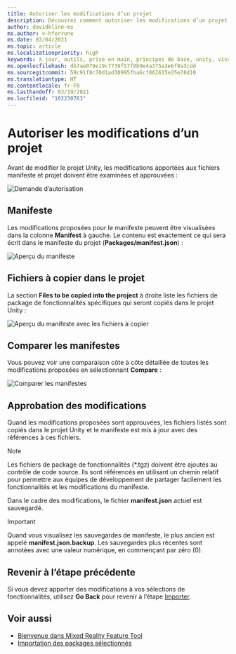 ```yaml
---
title: Autoriser les modifications d’un projet
description: Découvrez comment autoriser les modifications d’un projet par Mixed Reality Feature Tool pour le développement HoloLens et VR.
author: davidkline-ms
ms.author: v-hferrone
ms.date: 03/04/2021
ms.topic: article
ms.localizationpriority: high
keywords: à jour, outils, prise en main, principes de base, unity, visual studio, toolkit, casque de réalité mixte, casque windows mixed reality, casque de réalité virtuelle, installation, Windows, HoloLens, émulateur, unreal, openxr
ms.openlocfilehash: db7ae079e19c7739f57f0b9e4a375a3e6f9a3cdd
ms.sourcegitcommit: 59c91f8c70d1ad30995fba6cf862615e25e78d10
ms.translationtype: HT
ms.contentlocale: fr-FR
ms.lasthandoff: 03/19/2021
ms.locfileid: "102230763"
---
```

# <a name="authorizing-project-changes"></a>Autoriser les modifications d’un projet

Avant de modifier le projet Unity, les modifications apportées aux fichiers manifeste et projet doivent être examinées et approuvées :

![Demande d’autorisation](images/FeatureToolApprovalRequest.png)

## <a name="manifest"></a>Manifeste

Les modifications proposées pour le manifeste peuvent être visualisées dans la colonne **Manifest** à gauche. Le contenu est exactement ce qui sera écrit dans le manifeste du projet (**Packages/manifest.json**) :

![Aperçu du manifeste](images/ManifestPreview.png)

## <a name="files-to-be-copied-into-the-project"></a>Fichiers à copier dans le projet

La section **Files to be copied into the project** à droite liste les fichiers de package de fonctionnalités spécifiques qui seront copiés dans le projet Unity :

![Aperçu du manifeste avec les fichiers à copier](images/FilesToCopy.png)

## <a name="compare-manifests"></a>Comparer les manifestes

Vous pouvez voir une comparaison côte à côte détaillée de toutes les modifications proposées en sélectionnant **Compare** :

![Comparer les manifestes](images/FeatureToolCompareManifest.png)

## <a name="approving-changes"></a>Approbation des modifications

Quand les modifications proposées sont approuvées, les fichiers listés sont copiés dans le projet Unity et le manifeste est mis à jour avec des références à ces fichiers.

> [!NOTE]
> Les fichiers de package de fonctionnalités (*.tgz) doivent être ajoutés au contrôle de code source. Ils sont référencés en utilisant un chemin relatif pour permettre aux équipes de développement de partager facilement les fonctionnalités et les modifications du manifeste.

 Dans le cadre des modifications, le fichier **manifest.json** actuel est sauvegardé.

> [!IMPORTANT]
> Quand vous visualisez les sauvegardes de manifeste, le plus ancien est appelé **manifest.json.backup**. Les sauvegardes plus récentes sont annotées avec une valeur numérique, en commençant par zéro (0).

## <a name="going-back-to-the-previous-step"></a>Revenir à l’étape précédente

Si vous devez apporter des modifications à vos sélections de fonctionnalités, utilisez **Go Back** pour revenir à l’étape [Importer](importing-features.md).

## <a name="see-also"></a>Voir aussi

- [Bienvenue dans Mixed Reality Feature Tool](welcome-to-mr-feature-tool.md)
- [Importation des packages sélectionnés](importing-features.md)
